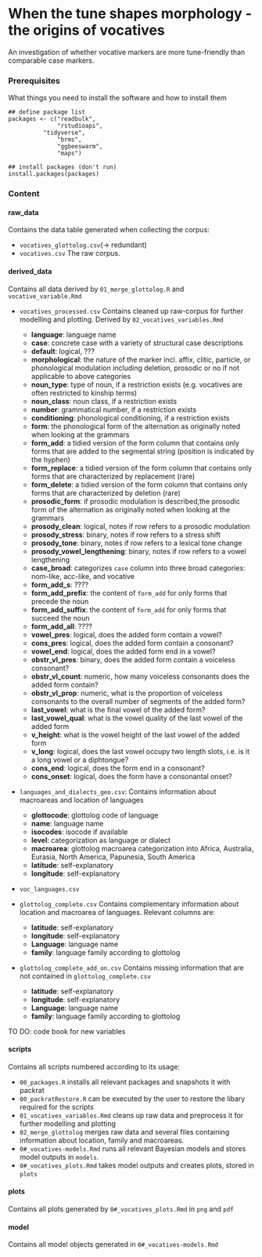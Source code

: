 # When the tune shapes morphology - the origins of vocatives

An investigation of whether vocative markers are more tune-friendly than comparable case markers.

### Prerequisites

What things you need to install the software and how to install them

```
## define package list
packages <- c("readbulk",
              "rstudioapi",
	      "tidyverse",
              "brms",
              "ggbeeswarm",
              "maps")

## install packages (don't run)
install.packages(packages)

```

### Content

#### raw_data
Contains the data table generated when collecting the corpus:
  * `vocatives_glottolog.csv`(-> redundant)
  * `vocatives.csv` 
  The raw corpus.
  
#### derived_data
Contains all data derived by `01_merge_glottolog.R` and `vocative_variable.Rmd`
  * `vocatives_processed.csv`
  Contains cleaned up raw-corpus for further modelling and plotting. Derived by `02_vocatives_variables.Rmd`
  	- **language**: 	language name
	- **case**: 		concrete case with a variety of structural case descriptions
	- **default**: 		logical, ???
	- **morphological**:	the nature of the marker incl. affix, clitic, particle, or phonological modulation including deletion, prosodic or no if not applicable to above categories
	- **noun_type**: 	type of noun, if a restriction exists (e.g. vocatives are often restricted to kinship terms)
	- **noun_class**:	noun class, if a restriction exists
	- **number**:		grammatical number, if a restriction exists
	- **conditioning**:	phonological conditioning, if a restriction exists
	- **form**:		the  phonological form of the alternation as originally noted when looking at the grammars
	- **form_add**:		a tidied version of the form column that contains only forms that are added to the segmental string (position is indicated by the hyphen)
	- **form_replace**: 	a tidied version of the form column that contains only forms that are characterized by replacement (rare)
	- **form_delete**: 	a tidied version of the form column that contains only forms that are characterized by deletion (rare)
	- **prosodic_form**:	if prosodic modulation is described,the prosodic form of the alternation as originally noted when looking at the grammars
	- **prosody_clean**: 	logical, notes if row refers to a prosodic modulation
	- **prosody_stress**: 	binary, notes if row refers to a stress shift
	- **prosody_tone**: 	binary, notes if row refers to a lexical tone change
	- **prosody_vowel_lengthening**: 	binary, notes if row refers to a vowel lengthening
	- **case_broad**:	categorizes `case` column into three broad categories: nom-like, acc-like, and vocative
	- **form_add_s**:	????
	- **form_add_prefix**:	the content of `form_add` for only forms that precede the noun
	- **form_add_suffix**: 	the content of `form_add` for only forms that succeed the noun
	- **form_add_all**:	????
	- **vowel_pres**:	logical, does the added form contain a vowel?
	- **cons_pres**:	logical, does the added form contain a consonant?
	- **vowel_end**:	logical, does the added form end in a vowel?
	- **obstr_vl_pres**:	binary, does the added form contain a voiceless consonant?
	- **obstr_vl_count**:	numeric, how many voiceless consonants does the added form contain?
	- **obstr_vl_prop**:	numeric, what is the proportion of voiceless consonants to the overall number of segments of the added form?
	- **last_vowel**:	what is the final vowel of the added form?
	- **last_vowel_qual**:	what is the vowel quality of the last vowel of the added form
	- **v_height**:		what is the vowel height of the last vowel of the added form
	- **v_long**:		logical, does the last vowel occupy two length slots, i.e. is it a long vowel or a diphtongue?
	- **cons_end**:		logical, does the form end in a consonant?
	- **cons_onset**:	logical, does the form have a consonantal onset?
  
  
  * `languages_and_dialects_geo.csv`: 
  Contains information about macroareas and location of languages
  	- **glottocode**: 	glottolog code of language 	
  	- **name**:		language name
  	- **isocodes**:		isocode if available
  	- **level**:		categorization as language or dialect
 	- **macroarea**:	glottolog macroarea categorization into Africa, Australia, Eurasia, North America, Papunesia, South America
  	- **latitude**:		self-explanatory
  	- **longitude**:	self-explanatory
  
  * `voc_languages.csv`	
  
  * `glottolog_complete.csv`
  Contains complementary information about location and macroarea of languages. Relevant columns are: 
  	- **latitude**:		self-explanatory
  	- **longitude**:	self-explanatory
  	- **Language**: 	language name
	- **family**: 		language family according to glottolog
  
  * `glottolog_complete_add_on.csv`
  Contains missing information that are not contained in `glottolog_complete.csv`
 	- **latitude**:		self-explanatory
  	- **longitude**:	self-explanatory
  	- **Language**: 	language name
	- **family**: 		language family according to glottolog
  
TO DO: code book for new variables

#### scripts 
Contains all scripts numbered according to its usage:
* `00_packages.R` installs all relevant packages and snapshots it with packrat
* `00_packratRestore.R` can be executed by the user to restore the libary required for the scripts
* `01_vocatives_variables.Rmd` cleans up raw data and preprocess it for further modelling and plotting
* `02_merge_glottolog` merges raw data and several files containing information about location, family and macroareas.
* `0#_vocatives-models.Rmd` runs all relevant Bayesian models and stores model outputs in `models`.
* `0#_vocatives_plots.Rmd` takes model outputs and creates plots, stored in `plots`
  
#### plots  
Contains all plots generated by `0#_vocatives_plots.Rmd` in `png` and `pdf`

#### model
Contains all model objects generated in `0#_vocatives-models.Rmd`
